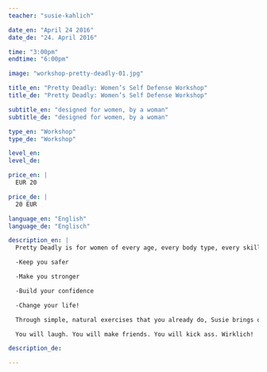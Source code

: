 ```yaml
---
teacher: "susie-kahlich"

date_en: "April 24 2016"
date_de: "24. April 2016"

time: "3:00pm"
endtime: "6:00pm"

image: "workshop-pretty-deadly-01.jpg"

title_en: "Pretty Deadly: Women’s Self Defense Workshop"
title_de: "Pretty Deadly: Women’s Self Defense Workshop"

subtitle_en: "designed for women, by a woman"
subtitle_de: "designed for women, by a woman"

type_en: "Workshop"
type_de: "Workshop"

level_en:
level_de:

price_en: |
  EUR 20  

price_de: |
  20 EUR  

language_en: "English"
language_de: "Englisch"

description_en: |
  Pretty Deadly is for women of every age, every body type, every skill level. Based on real-life situations, realistic settings, and in the clothes women actually wear, this 3-hour Ladies Sampler begins with the basics of natural body movement, intuition and strategy, builds to simple exercises and effective techniques, and tops off with a final “exam” to test your techniques so you know they actually work! Instructor Susie Kahlich uses humour, her 16 years of martial arts training, and personal experience as a violent crime survivor to teach you awareness and action that will

  -Keep you safer

  -Make you stronger

  -Build your confidence

  -Change your life!

  Through simple, natural exercises that you already do, Susie brings out the power you already have as a woman and teaches you how to use it, without losing your femininity or humour! You can be deadly and still be pretty!

  You will laugh. You will make friends. You will kick ass. Wirklich!

description_de:

---
```

